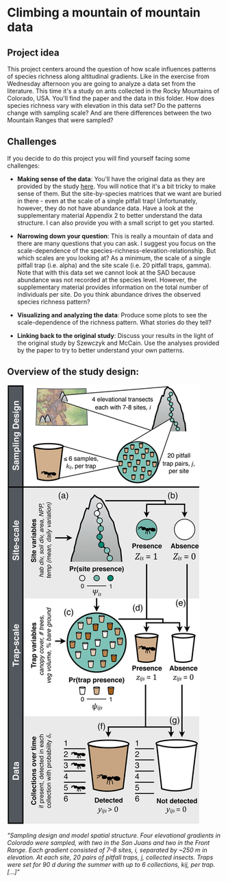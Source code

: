 # Climbing a mountain of mountain data

## Project idea

This project centers around the question of how scale influences patterns of species richness along altitudinal gradients. Like in the exercise from Wednesday afternoon you are going to analyze a data set from the literature. This time it's a study on ants collected in the Rocky Mountains of Colorado, USA. You'll find the paper and the data in this folder. How does species richness vary with elevation in this data set? Do the patterns change with sampling scale? And are there differences between the two Mountain Ranges that were sampled? 

## Challenges

If you decide to do this project you will find yourself facing some challenges:

* **Making sense of the data**: You'll have the original data as they are provided by the study [here](https://datadryad.org/stash/dataset/doi:10.5061/dryad.rt679ng). You will notice that it's a bit tricky to make sense of them. But the site-by-species matrices that we want are buried in there - even at the scale of a single pitfall trap! Unfortunately, however, they do not have abundance data. Have a look at the supplementary material Appendix 2 to better understand the data structure. I can also provide you with a small script to get you started. 

* **Narrowing down your question**: This is really a mountain of data and there are many questions that you can ask. I suggest you focus on the scale-dependence of the species-richness-elevation-relationship. But which scales are you looking at? As a minimum,  the scale of a single pitfall trap (i.e. alpha) and the site scale (i.e. 20 pitfall traps, gamma). Note that with this data set we cannot look at the SAD because abundance was not recorded at the species level. However, the supplementary material provides information on the total number of individuals per site. Do you think abundance drives the observed species richness pattern?

* **Visualizing and analyzing the data**: Produce some plots to see the scale-dependence of the richness pattern. What stories do they tell?

* **Linking back to the original study**: Discuss your results in the light of the original study by Szewczyk and McCain. Use the analyses provided by the paper to try to better understand your own patterns.

## Overview of the study design:

![Figure 1](Fig1.jpg)

*"Sampling design and model spatial structure. Four elevational gradients in Colorado were sampled, with two in the San Juans and two in the Front Range. Each gradient consisted of 7–8 sites, i, separated by ~250 m in elevation. At each site, 20 pairs of pitfall traps, j, collected insects. Traps were set for 90 d during the summer with up to 6 collections, kij, per trap. [...]"*





